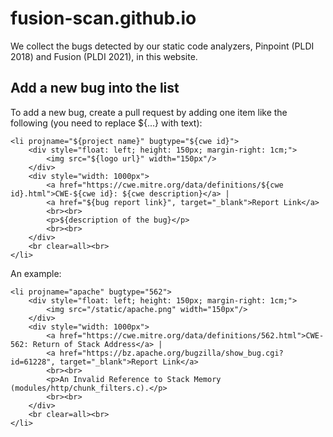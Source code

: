 # fusion-scan.github.io

We collect the bugs detected by our static code analyzers, Pinpoint (PLDI 2018) and Fusion (PLDI 2021), in this website.


## Add a new bug into the list

To add a new bug, create a pull request by adding one item like the following (you need to replace ${...} with text):

```
<li projname="${project name}" bugtype="${cwe id}">
    <div style="float: left; height: 150px; margin-right: 1cm;">
        <img src="${logo url}" width="150px"/>
    </div>
    <div style="width: 1000px">
        <a href="https://cwe.mitre.org/data/definitions/${cwe id}.html">CWE-${cwe id}: ${cwe description}</a> |
        <a href="${bug report link}", target="_blank">Report Link</a>
        <br><br>
        <p>${description of the bug}</p>
        <br><br>
    </div>
    <br clear=all><br>
</li>
```

An example:

```
<li projname="apache" bugtype="562">
    <div style="float: left; height: 150px; margin-right: 1cm;">
        <img src="/static/apache.png" width="150px"/>
    </div>
    <div style="width: 1000px">
        <a href="https://cwe.mitre.org/data/definitions/562.html">CWE-562: Return of Stack Address</a> |
        <a href="https://bz.apache.org/bugzilla/show_bug.cgi?id=61228", target="_blank">Report Link</a>
        <br><br>
        <p>An Invalid Reference to Stack Memory (modules/http/chunk_filters.c).</p>
        <br><br>
    </div>
    <br clear=all><br>
</li>
```


